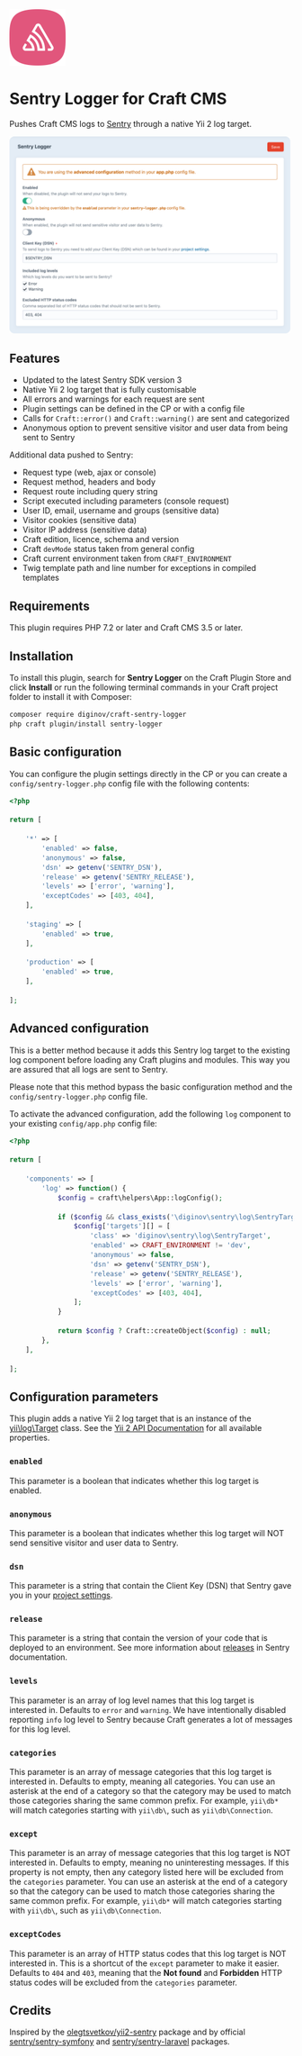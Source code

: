 <img src="src/icon.svg" width="100" alt="Sentry Logger Icon">

# Sentry Logger for Craft CMS

Pushes Craft CMS logs to [Sentry](https://sentry.io/) through a native Yii 2 log target.

<img src="screenshot.png" width="500" alt="Sentry Logger Screenshot">

## Features

- Updated to the latest Sentry SDK version 3
- Native Yii 2 log target that is fully customisable
- All errors and warnings for each request are sent 
- Plugin settings can be defined in the CP or with a config file
- Calls for `Craft::error()` and `Craft::warning()` are sent and categorized
- Anonymous option to prevent sensitive visitor and user data from being sent to Sentry

Additional data pushed to Sentry:

- Request type (web, ajax or console)
- Request method, headers and body
- Request route including query string
- Script executed including parameters (console request)
- User ID, email, username and groups (sensitive data)
- Visitor cookies (sensitive data)
- Visitor IP address (sensitive data)
- Craft edition, licence, schema and version
- Craft `devMode` status taken from general config
- Craft current environment taken from `CRAFT_ENVIRONMENT`
- Twig template path and line number for exceptions in compiled templates

## Requirements

This plugin requires PHP 7.2 or later and Craft CMS 3.5 or later.

## Installation

To install this plugin, search for **Sentry Logger** on the Craft Plugin Store and click **Install** or run the 
following terminal commands in your Craft project folder to install it with Composer:

```bash
composer require diginov/craft-sentry-logger
php craft plugin/install sentry-logger
```

## Basic configuration

You can configure the plugin settings directly in the CP or you can create a `config/sentry-logger.php` config file 
with the following contents:

```php
<?php

return [

    '*' => [
        'enabled' => false,
        'anonymous' => false,
        'dsn' => getenv('SENTRY_DSN'),
        'release' => getenv('SENTRY_RELEASE'),
        'levels' => ['error', 'warning'],
        'exceptCodes' => [403, 404],
    ],

    'staging' => [
        'enabled' => true,
    ],

    'production' => [
        'enabled' => true,
    ],

];
```

## Advanced configuration

This is a better method because it adds this Sentry log target to the existing log component before loading any Craft 
plugins and modules. This way you are assured that all logs are sent to Sentry.

Please note that this method bypass the basic configuration method and the `config/sentry-logger.php` config file.

To activate the advanced configuration, add the following `log` component to your existing `config/app.php` config file:

```php
<?php

return [
    
    'components' => [
        'log' => function() {
            $config = craft\helpers\App::logConfig();

            if ($config && class_exists('\diginov\sentry\log\SentryTarget')) {
                $config['targets'][] = [
                    'class' => 'diginov\sentry\log\SentryTarget',
                    'enabled' => CRAFT_ENVIRONMENT != 'dev',
                    'anonymous' => false,
                    'dsn' => getenv('SENTRY_DSN'),
                    'release' => getenv('SENTRY_RELEASE'),
                    'levels' => ['error', 'warning'],
                    'exceptCodes' => [403, 404],
                ];
            }

            return $config ? Craft::createObject($config) : null;
        },
    ],

];
```

## Configuration parameters

This plugin adds a native Yii 2 log target that is an instance of the [yii\log\Target](https://www.yiiframework.com/doc/api/2.0/yii-log-target) 
class. See the [Yii 2 API Documentation](https://www.yiiframework.com/doc/api/2.0/yii-log-target) for all available 
properties.

### `enabled`

This parameter is a boolean that indicates whether this log target is enabled.

### `anonymous`

This parameter is a boolean that indicates whether this log target will NOT send sensitive visitor and user data to 
Sentry.

### `dsn`

This parameter is a string that contain the Client Key (DSN) that Sentry gave you in your [project settings](https://sentry.io/settings/).

### `release`

This parameter is a string that contain the version of your code that is deployed to an environment. See more 
information about [releases](https://docs.sentry.io/platforms/php/configuration/releases/) in Sentry documentation.

### `levels`

This parameter is an array of log level names that this log target is interested in. Defaults to `error` and `warning`. 
We have intentionally disabled reporting `info` log level to Sentry because Craft generates a lot of messages for this 
log level.

### `categories`

This parameter is an array of message categories that this log target is interested in. Defaults to empty, meaning all 
categories. You can use an asterisk at the end of a category so that the category may be used to match those categories 
sharing the same common prefix. For example, `yii\db*` will match categories starting with `yii\db\`, such as 
`yii\db\Connection`.

### `except`

This parameter is an array of message categories that this log target is NOT interested in. Defaults to empty, meaning 
no uninteresting messages. If this property is not empty, then any category listed here will be excluded from the 
`categories` parameter. You can use an asterisk at the end of a category so that the category can be used to match 
those categories sharing the same common prefix. For example, `yii\db*` will match categories starting with `yii\db\`, 
such as `yii\db\Connection`.

### `exceptCodes`

This parameter is an array of HTTP status codes that this log target is NOT interested in. This is a shortcut of the 
`except` parameter to make it easier. Defaults to `404` and `403`, meaning that the **Not found** and **Forbidden** 
HTTP status codes will be excluded from the `categories` parameter.

## Credits

Inspired by the [olegtsvetkov/yii2-sentry](https://github.com/olegtsvetkov/yii2-sentry) package and by official 
[sentry/sentry-symfony](https://github.com/getsentry/sentry-symfony) and 
[sentry/sentry-laravel](https://github.com/getsentry/sentry-laravel) packages. 
